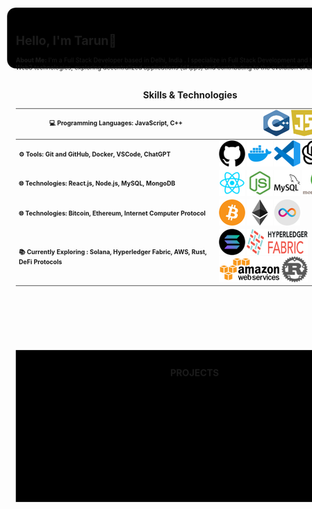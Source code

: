 <div align="center" style="padding:30px">

<div style="width: 1200px; height: 800px;"> 
    
<div align="left" style="padding: 20px; width: 100%; height: 100px; background-color: black; border-radius:20px">

# Hello, I'm Tarun👋
**About Me:** I'm a Full Stack Developer based in Delhi, India . I specialize in Full Stack Development and have a passion for Blockchain and Cyber-security. 
I aspire to build a career in Web3 technologies, exploring decentralized applications (dApps) and contributing to the evolution of blockchain ecosystems.

</div>
<div style="display: flex;">
    <div style="width: 900px; height: 700px; padding:20px">
        <div style="width: 100%; height: 600px; ">
        
## Skills & Technologies

| **💻 Programming Languages:**  JavaScript, C++ |   <img src="./c-logo.png" width="60" height="60" /> <img src="./Daco_3133777.png" width="60" height="60" /> |
|--|-------------|
|  **⚙️ Tools: Git and GitHub, Docker, VSCode, ChatGPT** |   <img src="./github.256x250.png" width="60" height="60" />  <img src="./4373190_docker_logo_logos_icon.png" width="60" height="60" />  <img src="./file-type-vscode.256x254.png" width="60" height="60" />   <img src="./63c52af590250dd34bd6a9ab.png" width="60" height="60" /> |
| **🌐 Technologies:  React.js, Node.js, MySQL, MongoDB** |  <img src="./1174949_js_react js_logo_react_react native_icon.png" width="60" height="60" />  <img src="./pngwing.com.png" width="60" height="60" />  <img src="./4691303_mysql_icon.png" width="60" height="60" /> <img src="./pngwing.com (1).png" width="60" height="60" />     |
| **🌐 Technologies:  Bitcoin, Ethereum, Internet Computer Protocol** |  <img src="./bitcoin_btc_logo_62c59b827e.webp" width="60" height="60" /> <img src="./ethereum_eth_logo_e69b1c2368.webp" width="60" height="60" />  <img src="./internet-computer-icp-logo-02DE976C1A-seeklogo.com.webp" width="60" height="60" />   |
|  **📚 Currently Exploring : Solana, Hyperledger Fabric, AWS, Rust, DeFi Protocols** |   <img src="./solana-sol-logo-12828AD23D-seeklogo.com.webp" width="60" height="60" />     <img src="./Daco_292995.png" width="140" height="60" />  <img src="./AWS-Logo-PNG.png" width="140" height="60" /> <img src="./NicePng_rust-logo-png_3084680.png" width="60" height="60" />   |
</div>
<div style="width: 100%; padding:10px ; height: 330px; border:20px ; background-color: black;">

## PROJECTS

</div>
</div>
<div style=" width: 400px; height: 700px;">
        <div align='left' style="margin:20px; width: 100%; height: 260px; background-color: black; padding:10px;border-radius:10px ">

## Experience

 <div> 
 
 **Teaching Assistant:** CodingClan
 <br> 
 (`Jan 2023- June 2023`) </div> </h5>
  <div> 

  **Blockchain Researcher:** VedicBlock Labs
  <br>
  (`Jan 2024- Feb 2024`) 
  </div>
  <div> 
  
  **Associate Blockchain Developer:** 
  Teblox Labs  <Br> (`Mar 2024-JUL 2024`)  </a> </div>
  
  </div>
   <div align='left' style="margin:20px; width: 100%; height: 160px; background-color: black; padding:10px;border-radius:10px ">

## Education 

 <div> 

 **BTECH : SOFTWARE ENGINEERING** <br> 
 <a>
   ( DELHI TECHNOLOGICAL UNIVERSITY )
 </a>
 <br>
 
 `AUG 2019- MAY 2024`
 </div>
  </div>
 <div align='left' style="margin:20px; width: 100%; height: 170px; background-color: black; padding:10px;border-radius:10px ">

## Contact Me

 <div> 📧 Email: <a> parashartarun392000@gmail.com </a>, </div> </h5>
  <div> 🔗 LinkedIn: <a> www.linkedin.com/in/tarunsharma392000 </a> </div>
  <div> 🐦 Twitter: <a> https://x.com/TarunParas28366 </a> </div>
  <div> 💬 Discord username: @parashartarun392000 </div>
  </div>
        <div align='left' style="margin:20px; width: 100%; height: 240px; background-color: black; padding:10px;border-radius:10px ">

## Subjects of Interest

 <div> 
 
 - ***Operating Systems*** </div>
  <div> 
 
 - ***Object Oriented Programming*** </div>
  <div> 
 
 - ***Computer Netwroks*** </div>
  <div> 
 
 - ***Blockchain*** </div>

 <div> 
 
 - ***Computer Organization and Architecture*** </div>

  </div>
    </div>
</div>
</div>
</div>

